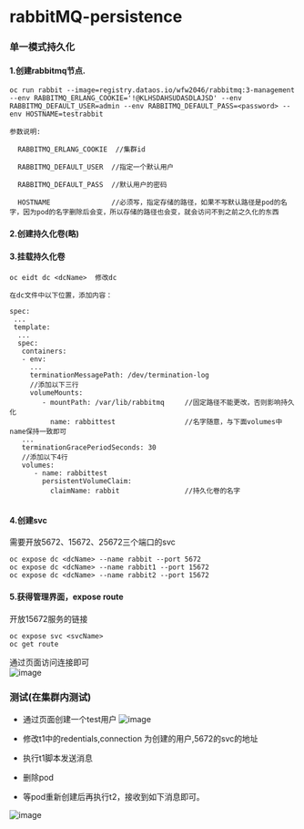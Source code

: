 # rabbitMQ-persistence

### 单一模式持久化

#### 1.创建rabbitmq节点.

```
oc run rabbit --image=registry.dataos.io/wfw2046/rabbitmq:3-management --env RABBITMQ_ERLANG_COOKIE='!@KLHSDAHSUDASDLAJSD' --env RABBITMQ_DEFAULT_USER=admin --env RABBITMQ_DEFAULT_PASS=<password> --env HOSTNAME=testrabbit

参数说明:

  RABBITMQ_ERLANG_COOKIE  //集群id
  
  RABBITMQ_DEFAULT_USER  //指定一个默认用户
  
  RABBITMQ_DEFAULT_PASS  //默认用户的密码
  
  HOSTNAME               //必须写，指定存储的路径，如果不写默认路径是pod的名字，因为pod的名字删除后会变，所以存储的路径也会变，就会访问不到之前之久化的东西
```
#### 2.创建持久化卷(略)

#### 3.挂载持久化卷

```
oc eidt dc <dcName>  修改dc

在dc文件中以下位置，添加内容：

spec:
 ...
 template:
  ...
  spec:
   containers:
   - env:
     ...
     terminationMessagePath: /dev/termination-log
     //添加以下三行
     volumeMounts:
        - mountPath: /var/lib/rabbitmq     //固定路径不能更改，否则影响持久化 
          name: rabbittest                 //名字随意，与下面volumes中name保持一致即可
   ...
   terminationGracePeriodSeconds: 30
   //添加以下4行
   volumes:
      - name: rabbittest
        persistentVolumeClaim:
          claimName: rabbit                //持久化卷的名字
          
```

#### 4.创建svc

需要开放5672、15672、25672三个端口的svc 

```
oc expose dc <dcName> --name rabbit --port 5672
oc expose dc <dcName> --name rabbit1 --port 15672
oc expose dc <dcName> --name rabbit2 --port 15672
```
#### 5.获得管理界面，expose route
开放15672服务的链接
```
oc expose svc <svcName>
oc get route
```

通过页面访问连接即可                                  
![image](https://github.com/asiainfoLDP/rabbitMQ-persistence/blob/master/20161024132106.png)


### 测试(在集群内测试)
* 通过页面创建一个test用户
![image](https://github.com/asiainfoLDP/rabbitMQ-persistence/blob/master/20161024132339.png)

* 修改t1中的redentials,connection 为创建的用户,5672的svc的地址

* 执行t1脚本发送消息

* 删除pod

* 等pod重新创建后再执行t2，接收到如下消息即可。 

![image](https://github.com/asiainfoLDP/rabbitMQ-persistence/blob/master/20161024134133.png)

